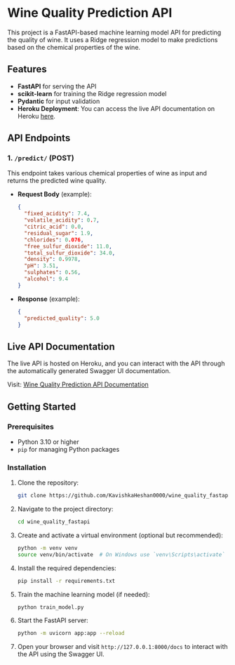 # Wine Quality Prediction API

This project is a FastAPI-based machine learning model API for predicting the quality of wine. It uses a Ridge regression model to make predictions based on the chemical properties of the wine.

## Features

- **FastAPI** for serving the API
- **scikit-learn** for training the Ridge regression model
- **Pydantic** for input validation
- **Heroku Deployment**: You can access the live API documentation on Heroku [here](https://wine-quality-fastapi-bdadb8c33eb6.herokuapp.com/docs).

## API Endpoints

### 1. `/predict/` (POST)

This endpoint takes various chemical properties of wine as input and returns the predicted wine quality.

- **Request Body** (example):
    ```json
    {
      "fixed_acidity": 7.4,
      "volatile_acidity": 0.7,
      "citric_acid": 0.0,
      "residual_sugar": 1.9,
      "chlorides": 0.076,
      "free_sulfur_dioxide": 11.0,
      "total_sulfur_dioxide": 34.0,
      "density": 0.9978,
      "pH": 3.51,
      "sulphates": 0.56,
      "alcohol": 9.4
    }
    ```

- **Response** (example):
    ```json
    {
      "predicted_quality": 5.0
    }
    ```

## Live API Documentation

The live API is hosted on Heroku, and you can interact with the API through the automatically generated Swagger UI documentation.

Visit: [Wine Quality Prediction API Documentation](https://wine-quality-fastapi-bdadb8c33eb6.herokuapp.com/docs)

## Getting Started

### Prerequisites

- Python 3.10 or higher
- `pip` for managing Python packages

### Installation

1. Clone the repository:

    ```bash
    git clone https://github.com/KavishkaHeshan0000/wine_quality_fastapi
    ```

2. Navigate to the project directory:

    ```bash
    cd wine_quality_fastapi
    ```

3. Create and activate a virtual environment (optional but recommended):

    ```bash
    python -m venv venv
    source venv/bin/activate  # On Windows use `venv\Scripts\activate`
    ```

4. Install the required dependencies:

    ```bash
    pip install -r requirements.txt
    ```

5. Train the machine learning model (if needed):

    ```bash
    python train_model.py
    ```

6. Start the FastAPI server:

    ```bash
    python -m uvicorn app:app --reload
    ```

7. Open your browser and visit `http://127.0.0.1:8000/docs` to interact with the API using the Swagger UI.
